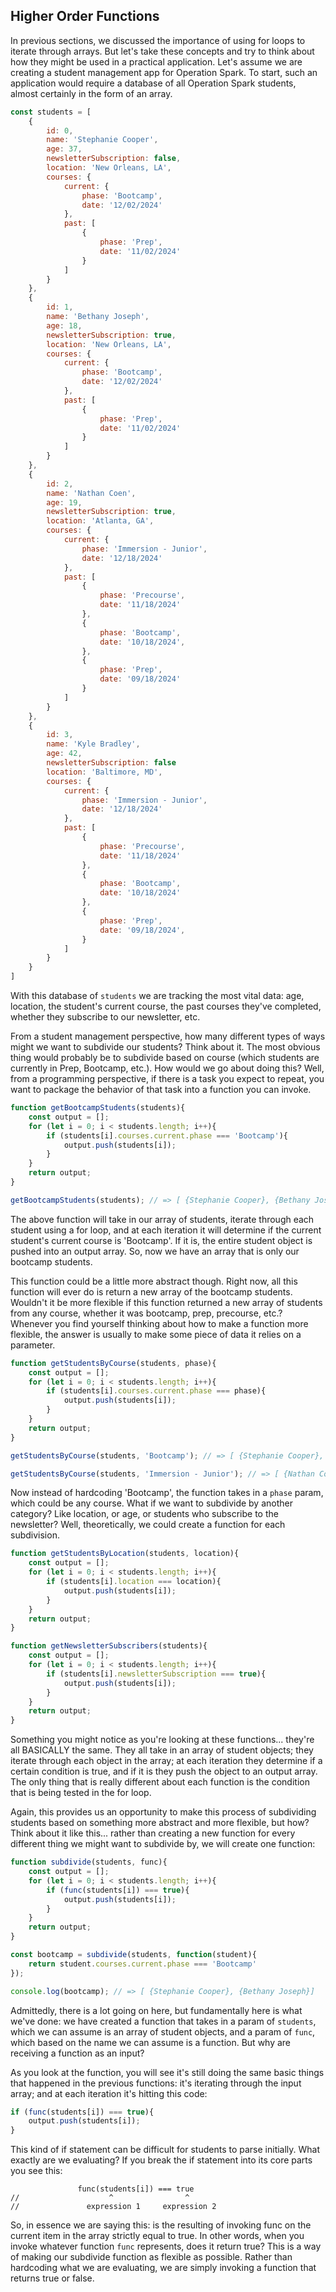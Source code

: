 ## Higher Order Functions

In previous sections, we discussed the importance of using for loops to iterate through arrays. But let's take these concepts and try to think about how they might be used in a practical application. Let's assume we are creating a student management app for Operation Spark. To start, such an application would require a database of all Operation Spark students, almost certainly in the form of an array.

```javascript
const students = [
    {
        id: 0,
        name: 'Stephanie Cooper',
        age: 37,
        newsletterSubscription: false,
        location: 'New Orleans, LA',
        courses: {
            current: {
                phase: 'Bootcamp',
                date: '12/02/2024'
            },
            past: [
                {
                    phase: 'Prep',
                    date: '11/02/2024'
                }
            ]
        }
    },
    {
        id: 1,
        name: 'Bethany Joseph',
        age: 18,
        newsletterSubscription: true,
        location: 'New Orleans, LA',
        courses: {
            current: {
                phase: 'Bootcamp',
                date: '12/02/2024'
            },
            past: [
                {
                    phase: 'Prep',
                    date: '11/02/2024'
                }
            ]
        }
    },
    {
        id: 2,
        name: 'Nathan Coen',
        age: 19,
        newsletterSubscription: true,
        location: 'Atlanta, GA',
        courses: {
            current: {
                phase: 'Immersion - Junior',
                date: '12/18/2024'
            },
            past: [
                {
                    phase: 'Precourse',
                    date: '11/18/2024'
                },
                {
                    phase: 'Bootcamp',
                    date: '10/18/2024',
                },
                {
                    phase: 'Prep',
                    date: '09/18/2024'
                }
            ]
        }
    },
    {
        id: 3,
        name: 'Kyle Bradley',
        age: 42,
        newsletterSubscription: false
        location: 'Baltimore, MD',
        courses: {
            current: {
                phase: 'Immersion - Junior',
                date: '12/18/2024'
            },
            past: [
                {
                    phase: 'Precourse',
                    date: '11/18/2024'
                },
                {
                    phase: 'Bootcamp',
                    date: '10/18/2024'
                },
                {
                    phase: 'Prep',
                    date: '09/18/2024',
                }
            ]
        }
    }
]
```

With this database of `students` we are tracking the most vital data: age, location, the student's current course, the past courses they've completed, whether they subscribe to our newsletter, etc.

From a student management perspective, how many different types of ways might we want to subdivide our students? Think about it. The most obvious thing would probably be to subdivide based on course (which students are currently in Prep, Bootcamp, etc.). How would we go about doing this? Well, from a programming perspective, if there is a task you expect to repeat, you want to package the behavior of that task into a function you can invoke.

```javascript
function getBootcampStudents(students){
    const output = [];
    for (let i = 0; i < students.length; i++){
        if (students[i].courses.current.phase === 'Bootcamp'){
            output.push(students[i]);
        }
    }
    return output;
}

getBootcampStudents(students); // => [ {Stephanie Cooper}, {Bethany Joseph}]
```

The above function will take in our array of students, iterate through each student using a for loop, and at each iteration it will determine if the current student's current course is 'Bootcamp'. If it is, the entire student object is pushed into an output array. So, now we have an array that is only our bootcamp students. 

This function could be a little more abstract though. Right now, all this function will ever do is return a new array of the bootcamp students. Wouldn't it be more flexible if this function returned a new array of students from any course, whether it was bootcamp, prep, precourse, etc.? Whenever you find yourself thinking about how to make a function more flexible, the answer is usually to make some piece of data it relies on a parameter. 

```javascript
function getStudentsByCourse(students, phase){
    const output = [];
    for (let i = 0; i < students.length; i++){
        if (students[i].courses.current.phase === phase){
            output.push(students[i]);
        }
    }
    return output;
}

getStudentsByCourse(students, 'Bootcamp'); // => [ {Stephanie Cooper}, {Bethany Joseph} ]

getStudentsByCourse(students, 'Immersion - Junior'); // => [ {Nathan Coen}, {Kyle Bradley} ]
```

Now instead of hardcoding 'Bootcamp', the function takes in a `phase` param, which could be any course. What if we want to subdivide by another category? Like location, or age, or students who subscribe to the newsletter? Well, theoretically, we could create a function for each subdivision.

```javascript
function getStudentsByLocation(students, location){
    const output = [];
    for (let i = 0; i < students.length; i++){
        if (students[i].location === location){
            output.push(students[i]);
        }
    }
    return output;
}

function getNewsletterSubscribers(students){
    const output = [];
    for (let i = 0; i < students.length; i++){
        if (students[i].newsletterSubscription === true){
            output.push(students[i]);
        }
    }
    return output;
}
```

Something you might notice as you're looking at these functions... they're all BASICALLY the same. They all take in an array of student objects; they iterate through each object in the array; at each iteration they determine if a certain condition is true, and if it is they push the object to an output array. The only thing that is really different about each function is the condition that is being tested in the for loop.

Again, this provides us an opportunity to make this process of subdividing students based on something more abstract and more flexible, but how? Think about it like this... rather than creating a new function for every different thing we might want to subdivide by, we will create one function:

```javascript
function subdivide(students, func){
    const output = [];
    for (let i = 0; i < students.length; i++){
        if (func(students[i]) === true){
            output.push(students[i]);
        }
    }
    return output;
}

const bootcamp = subdivide(students, function(student){
    return student.courses.current.phase === 'Bootcamp'
}); 

console.log(bootcamp); // => [ {Stephanie Cooper}, {Bethany Joseph}]
```

Admittedly, there is a lot going on here, but fundamentally here is what we've done: we have created a function that takes in a param of `students`, which we can assume is an array of student objects, and a param of `func`, which based on the name we can assume is a function. But why are receiving a function as an input?

As you look at the function, you will see it's still doing the same basic things that happened in the previous functions: it's iterating through the input array; and at each iteration it's hitting this code:

```javascript
if (func(students[i]) === true){
    output.push(students[i]);
}
```

This kind of if statement can be difficult for students to parse initially. What exactly are we evaluating? If you break the if statement into its core parts you see this:

```javascrip
               func(students[i]) === true
//                    ^                ^
//               expression 1     expression 2
```

So, in essence we are saying this: is the resulting of invoking func on the current item in the array strictly equal to true. In other words, when you invoke whatever function `func` represents, does it return true? This is a way of making our subdivide function as flexible as possible. Rather than hardcoding what we are evaluating, we are simply invoking a function that returns true or false.